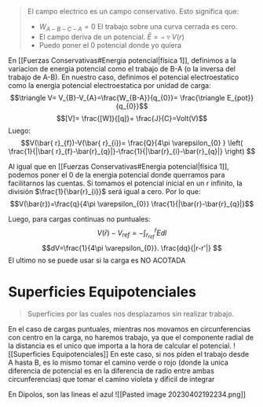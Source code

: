 > El campo electrico es un campo conservativo. Esto significa que:
> - $W_{A-B-C-A} = 0$ El trabajo sobre una curva cerrada es cero.
> - El campo deriva de un potencial. $\bar{ E}=-\triangledown V(r)$
> - Puedo poner el 0 potencial donde yo quiera

En [[Fuerzas Conservativas#Energia potencial|física 1]], definimos a la variacion de energia potencial como el trabajo de B-A (o la inversa del trabajo de A-B). 
En nuestro caso, definimos el potencial electroestatico como la energia potencial electroestatica por unidad de carga:
$$\triangle V= V_{B}-V_{A}=\frac{W_{B-A}}{q_{0}}= \frac{\triangle E_{pot}}{q_{0}}$$
$$[V]= \frac{[W]}{[q]}= \frac{J}{C}=Volt(V)$$
Luego:
$$V(\bar{ r}_{f})-V(\bar{ r}_{i})= \frac{Q}{4\pi \varepsilon_{0} } \left( \frac{1}{|\bar{ r}_{f}-\bar{r}_{q}|}-\frac{1}{|\bar{r}_{i}-\bar{r}_{q}|} \right) $$

Al igual que en [[Fuerzas Conservativas#Energia potencial|física 1]], podemos poner el 0 de la energia potencial donde querramos para facilitarnos las cuentas. Si tomamos el potencial inicial en un r infinito, la división $\frac{1}{\bar{r}_{i}}$ será igual a cero.
Por lo que:
$$V(\bar{r})=\frac{q}{4\pi \varepsilon_{0}} \frac{1}{|\bar{r}-\bar{r}_{q}|}$$

Luego, para cargas continuas no puntuales:
$$V(\bar{r})-V_{ref}= -\int^{\bar{r}}_{r_{ref}}E dl$$
$$dV=\frac{1}{4\pi \varepsilon_{0}}. \frac{dq}{|r-r'|} $$El ultimo no se puede usar si la carga es NO ACOTADA

# Superficies Equipotenciales
> Superficies por las cuales nos desplazamos sin realizar trabajo.

En el caso de cargas puntuales, mientras nos movamos en circunferencias con centro en la carga, no haremos trabajo, ya que el componente radial de la distancia es el unico que importa a la hora de calcular el potencial.
![[Superficies Equipotenciales]]
En este caso, si nos piden el trabajo desde A hasta B, es lo mismo tomar el camino verde o rojo (donde la unica diferencia de potencial es en la diferencia de radio entre ambas circunferencias) que tomar el camino violeta y dificil de integrar

En Dipolos, son las lineas el azul
![[Pasted image 20230402192234.png]]
